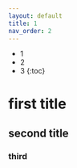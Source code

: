 ```yaml
---
layout: default
title: 1
nav_order: 2
---
```


- 1
- 2
- 3
{:toc}

# first title

## second title

### third




